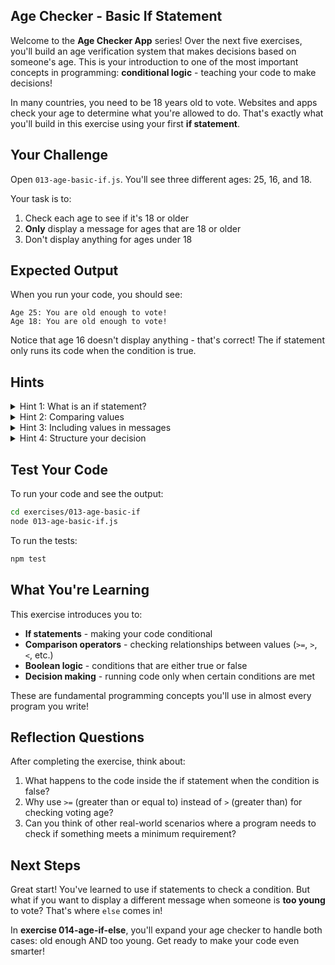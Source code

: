 ## Age Checker - Basic If Statement

Welcome to the **Age Checker App** series! Over the next five exercises, you'll build an age verification system that makes decisions based on someone's age. This is your introduction to one of the most important concepts in programming: **conditional logic** - teaching your code to make decisions!

In many countries, you need to be 18 years old to vote. Websites and apps check your age to determine what you're allowed to do. That's exactly what you'll build in this exercise using your first **if statement**.

## Your Challenge

Open `013-age-basic-if.js`. You'll see three different ages: 25, 16, and 18.

Your task is to:
1. Check each age to see if it's 18 or older
2. **Only** display a message for ages that are 18 or older
3. Don't display anything for ages under 18

## Expected Output

When you run your code, you should see:
```
Age 25: You are old enough to vote!
Age 18: You are old enough to vote!
```

Notice that age 16 doesn't display anything - that's correct! The if statement only runs its code when the condition is true.

## Hints

<details>
<summary>Hint 1: What is an if statement?</summary>

An **if statement** lets your code make decisions. It only runs certain code when a condition is true.

Think about it like this: "If the weather is rainy, bring an umbrella." The action (bringing an umbrella) only happens when the condition (rainy weather) is true.

In programming, you check a condition, and if it evaluates to true, the code inside executes. If false, that code is skipped entirely.
</details>

<details>
<summary>Hint 2: Comparing values</summary>

To make decisions, you need to compare values. JavaScript provides ways to check:
- Is one number larger than another?
- Is a number equal to or larger than a threshold?
- Are two values exactly the same?

For voting age, think about the threshold. You need to determine if someone meets or exceeds the minimum voting age of 18.
</details>

<details>
<summary>Hint 3: Including values in messages</summary>

When displaying messages, you'll want to include the actual age value in your output. JavaScript template literals let you embed variables directly into strings using special syntax with backticks and placeholders.

This makes your messages dynamic and informative.
</details>

<details>
<summary>Hint 4: Structure your decision</summary>

For each age value, you need to:
1. Evaluate whether the age meets the voting requirement
2. If it does, display a message indicating eligibility
3. If it doesn't, the code does nothing (skips the display)

Apply this pattern to all three age variables to see which ones qualify for voting.
</details>

## Test Your Code

To run your code and see the output:
```bash
cd exercises/013-age-basic-if
node 013-age-basic-if.js
```

To run the tests:
```bash
npm test
```

## What You're Learning

This exercise introduces you to:
- **If statements** - making your code conditional
- **Comparison operators** - checking relationships between values (`>=`, `>`, `<`, etc.)
- **Boolean logic** - conditions that are either true or false
- **Decision making** - running code only when certain conditions are met

These are fundamental programming concepts you'll use in almost every program you write!

## Reflection Questions

After completing the exercise, think about:
1. What happens to the code inside the if statement when the condition is false?
2. Why use `>=` (greater than or equal to) instead of `>` (greater than) for checking voting age?
3. Can you think of other real-world scenarios where a program needs to check if something meets a minimum requirement?

## Next Steps

Great start! You've learned to use if statements to check a condition. But what if you want to display a different message when someone is **too young** to vote? That's where `else` comes in!

In **exercise 014-age-if-else**, you'll expand your age checker to handle both cases: old enough AND too young. Get ready to make your code even smarter!


